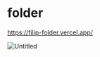 # folder

https://filip-folder.vercel.app/

![Untitled](https://github.com/filiptrifunovic-mile/folder/assets/114927397/00b9142e-ecaa-414d-8699-da897b71882e)
